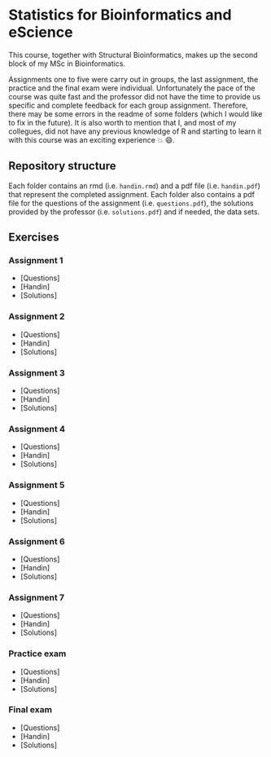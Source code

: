 # Statistics for Bioinformatics and eScience

This course, together with Structural Bioinformatics, makes up the second block of my MSc in Bioinformatics.

Assignments one to five were carry out in groups, the last assignment, the practice and the final exam were individual. Unfortunately the pace of the course was quite fast and the professor did not have the time to provide us specific and complete feedback for each group assignment. Therefore, there may be some errors in the readme of some folders (which I would like to fix in the future). It is also worth to mention that I, and most of my collegues, did not have any previous knowledge of R and starting to learn it with this course was an exciting experience :boom: :smile:.

## Repository structure

Each folder contains an rmd (i.e. <code>handin.rmd</code>) and a pdf file (i.e. <code>handin.pdf</code>) that represent the completed assignment. Each folder also contains a pdf file for the questions of the assignment (i.e. <code>questions.pdf</code>), the solutions provided by the professor (i.e. <code>solutions.pdf</code>) and if needed, the data sets. 

## Exercises

### Assignment 1
  * [Questions]
  * [Handin]
  * [Solutions]

### Assignment 2
  * [Questions]
  * [Handin]
  * [Solutions]
  
### Assignment 3
  * [Questions]
  * [Handin]
  * [Solutions]
  
### Assignment 4
  * [Questions]
  * [Handin]
  * [Solutions]
  
### Assignment 5
  * [Questions]
  * [Handin]
  * [Solutions]
  
### Assignment 6
  * [Questions]
  * [Handin]
  * [Solutions]
  
### Assignment 7
  * [Questions]
  * [Handin]
  * [Solutions]
  
### Practice exam
  * [Questions]
  * [Handin]
  * [Solutions]

### Final exam
  * [Questions]
  * [Handin]
  * [Solutions]
